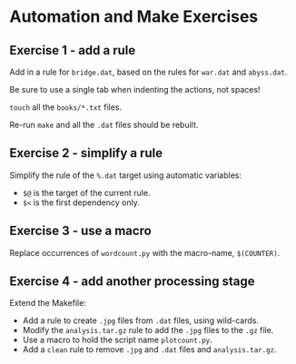 Automation and Make Exercises
=============================

Exercise 1 - add a rule 
-----------------------

Add in a rule for `bridge.dat`, based on the rules for `war.dat` and
`abyss.dat`.

Be sure to use a single tab when indenting the actions, not spaces!

`touch` all the `books/*.txt` files.

Re-run `make` and all the `.dat` files should be rebuilt.

Exercise 2 - simplify a rule 
----------------------------

Simplify the rule of the `%.dat` target using automatic variables:

* `$@` is the target of the current rule.
* `$<` is the first dependency only.

Exercise 3 - use a macro
------------------------

Replace occurrences of `wordcount.py` with the macro-name,
`$(COUNTER)`.

Exercise 4 - add another processing stage
-----------------------------------------

Extend the Makefile:

* Add a rule to create `.jpg` files from `.dat` files, using wild-cards.
* Modify the `analysis.tar.gz` rule to add the `.jpg` files to the `.gz` file.
* Use a macro to hold the script name `plotcount.py`.
* Add a `clean` rule to remove `.jpg` and `.dat` files  and `analysis.tar.gz`.
